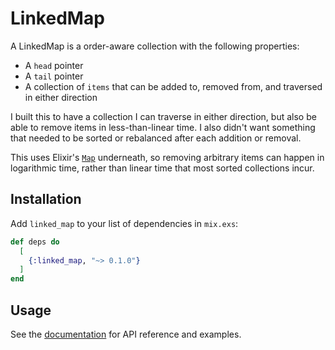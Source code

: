 # LinkedMap

A LinkedMap is a order-aware collection with the following properties:

  - A `head` pointer
  - A `tail` pointer
  - A collection of `items` that can be added to, removed from, and traversed
    in either direction

I built this to have a collection I can traverse in either direction, but also
be able to remove items in less-than-linear time. I also didn't want something
that needed to be sorted or rebalanced after each addition or removal.

This uses Elixir's [`Map`](https://hexdocs.pm/elixir/Map.html) underneath, so
removing arbitrary items can happen in logarithmic time, rather than linear
time that most sorted collections incur.

## Installation

Add `linked_map` to your list of dependencies in `mix.exs`:

```elixir
def deps do
  [
    {:linked_map, "~> 0.1.0"}
  ]
end
```

## Usage

See the [documentation](https://hexdocs.pm/linked_map) for API reference and examples.
